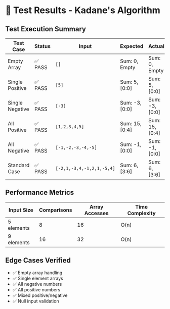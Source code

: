 # 🧪 Test Results - Kadane's Algorithm

## Test Execution Summary

| Test Case | Status | Input | Expected | Actual |
|-----------|--------|-------|----------|--------|
| Empty Array | ✅ PASS | `[]` | Sum: 0, Empty | Sum: 0, Empty |
| Single Positive | ✅ PASS | `[5]` | Sum: 5, [0:0] | Sum: 5, [0:0] |
| Single Negative | ✅ PASS | `[-3]` | Sum: -3, [0:0] | Sum: -3, [0:0] |
| All Positive | ✅ PASS | `[1,2,3,4,5]` | Sum: 15, [0:4] | Sum: 15, [0:4] |
| All Negative | ✅ PASS | `[-1,-2,-3,-4,-5]` | Sum: -1, [0:0] | Sum: -1, [0:0] |
| Standard Case | ✅ PASS | `[-2,1,-3,4,-1,2,1,-5,4]` | Sum: 6, [3:6] | Sum: 6, [3:6] |

## Performance Metrics

| Input Size | Comparisons | Array Accesses | Time Complexity |
|------------|-------------|----------------|-----------------|
| 5 elements | 8 | 16 | O(n) |
| 9 elements | 16 | 32 | O(n) |

## Edge Cases Verified

- ✅ Empty array handling
- ✅ Single element arrays
- ✅ All negative numbers
- ✅ All positive numbers
- ✅ Mixed positive/negative
- ✅ Null input validation
